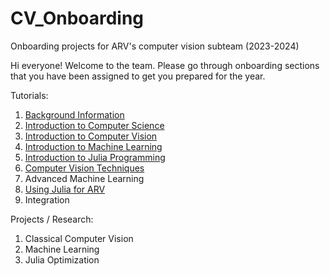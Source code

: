 # CV_Onboarding
Onboarding projects for ARV's computer vision subteam (2023-2024)

Hi everyone! Welcome to the team. Please go through onboarding sections that you have been assigned to get you prepared for the year. 

Tutorials:
1. [Background Information](./Introduction/background_info.md)
2. [Introduction to Computer Science](./Introduction/cs_intro.md)
3. [Introduction to Computer Vision](./Introduction/cv_intro.md)
4. [Introduction to Machine Learning](./Machine_Learning/ml_intro.md)
5. [Introduction to Julia Programming](./Julia/julia_intro.md)
6. [Computer Vision Techniques](./CV_Techniques/cv_advanced.md)
7. Advanced Machine Learning
8. [Using Julia for ARV](./Julia/julia_advanced)
9. Integration 

Projects / Research: 
1. Classical Computer Vision 
2. Machine Learning
3. Julia Optimization 
